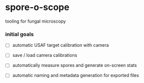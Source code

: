# spore-o-scope

tooling for fungal microscopy

### initial goals

- [ ] automatic USAF target calibration with camera
- [ ] save / load camera calibrations
- [ ] automatically measure spores and generate on-screen stats
- [ ] automatic naming and metadata generation for exported files


